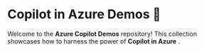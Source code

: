 # Copilot in Azure Demos 🚀  

Welcome to the **Azure Copilot Demos** repository! This collection showcases how to harness the power of **Copilot in Azure** .  

